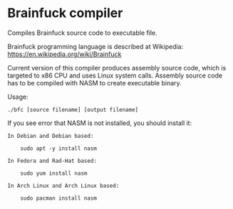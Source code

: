 # Brainfuck compiler
Compiles Brainfuck source code to executable file.

Brainfuck programming language is described at Wikipedia: https://en.wikipedia.org/wiki/Brainfuck

Current version of this compiler produces assembly source code,
which is targeted to x86 CPU and uses Linux system calls.
Assembly source code has to be compiled with NASM to create executable binary.

Usage:

    ./bfc [source filename] [output filename]

If you see error that NASM is not installed, you should install it:

    In Debian and Debian based:
    
        sudo apt -y install nasm
        
    In Fedora and Rad-Hat based:
    
        sudo yum install nasm

    In Arch Linux and Arch Linux based:
    
        sudo pacman install nasm
